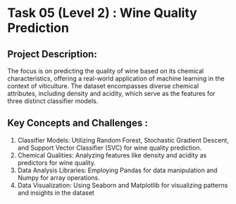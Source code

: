 # Task 05 (Level 2) : Wine Quality Prediction 

## Project Description: 
The focus is on predicting the quality of wine based on its chemical characteristics, offering a real-world application of machine learning in the context of viticulture. The dataset encompasses diverse chemical attributes, including density and acidity, which serve as the features for three distinct classifier models.

## Key Concepts and Challenges : 
1. Classifier Models: Utilizing Random Forest, Stochastic Gradient Descent, and Support Vector Classifier (SVC) for wine quality prediction. 
2. Chemical Qualities: Analyzing features like density and acidity as predictors for wine quality. 
3. Data Analysis Libraries: Employing Pandas for data manipulation and Numpy for array operations. 
4. Data Visualization: Using Seaborn and Matplotlib for visualizing patterns and insights in the dataset
